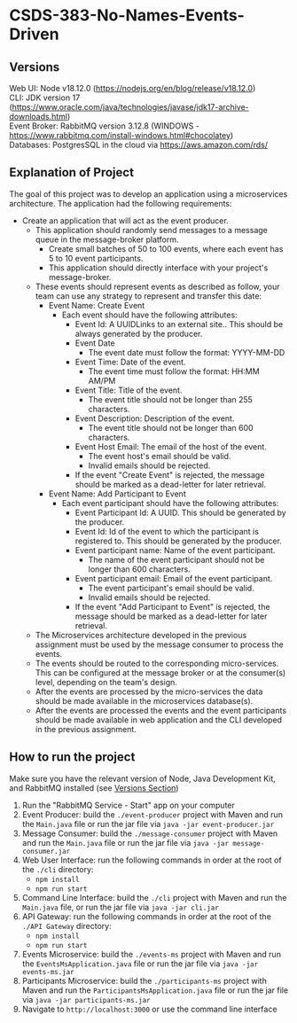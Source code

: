 # CSDS-383-No-Names-Events-Driven

## Versions
Web UI: Node v18.12.0 (https://nodejs.org/en/blog/release/v18.12.0)\
CLI: JDK version 17 (https://www.oracle.com/java/technologies/javase/jdk17-archive-downloads.html)\
Event Broker: RabbitMQ version 3.12.8 (WINDOWS - https://www.rabbitmq.com/install-windows.html#chocolatey)\
Databases: PostgresSQL in the cloud via https://aws.amazon.com/rds/

## Explanation of Project
The goal of this project was to develop an application using a microservices architecture. The application had the following requirements:

- Create an application that will act as the event producer.
  - This application should randomly send messages to a message queue in the message-broker platform.
    - Create small batches of 50 to 100 events, where each event has 5 to 10 event participants.
    - This application should directly interface with your project's message-broker.
  - These events should represent events as described as follow, your team can use any strategy to represent and transfer this date:
    - Event Name: Create Event
      - Each event should have the following attributes:
        - Event Id: A UUIDLinks to an external site.. This should be always generated by the producer.
        - Event Date
          - The event date must follow the format: YYYY-MM-DD
        - Event Time: Date of the event.
          - The event time must follow the format: HH:MM AM/PM 
        - Event Title: Title of the event.
          - The event title should not be longer than 255 characters.
        - Event Description: Description of the event.
          - The event title should not be longer than 600 characters.
        - Event Host Email: The email of the host of the event.
          - The event host's email should be valid.
          - Invalid emails should be rejected.
        - If the event "Create Event" is rejected, the message should be marked as a dead-letter for later retrieval.
    - Event Name: Add Participant to Event
      - Each event participant should have the following attributes:
        - Event Participant Id:  A UUID. This should be generated by the producer.
        - Event Id: Id of the event to which the participant is registered to. This should be generated by the producer.
        - Event participant name: Name of the event participant.
          - The name of the event participant should not be longer than 600 characters.
        - Event participant email: Email of the event participant.
          - The event participant's email should be valid.
          - Invalid emails should be rejected.
        - If the event "Add Participant to Event" is rejected, the message should be marked as a dead-letter for later retrieval.
  - The Microservices architecture developed in the previous assignment must be used by the message consumer to process the events.
  - The events should be routed to the corresponding micro-services. This can be configured at the message broker or at the consumer(s) level, depending on the team's design.
  - After the events are processed by the micro-services the data should be made available in the microservices database(s).
  - After the events are processed the events and the event participants should be made available in web application and the CLI developed in the previous assignment.

## How to run the project
Make sure you have the relevant version of Node, Java Development Kit, and RabbitMQ installed (see [Versions Section](#versions))
1. Run the "RabbitMQ Service - Start" app on your computer
2. Event Producer: build the ```./event-producer``` project with Maven and run the ```Main.java``` file or run the jar file via ```java -jar event-producer.jar```
3. Message Consumer: build the ```./message-consumer``` project with Maven and run the ```Main.java``` file or run the jar file via ```java -jar message-consumer.jar```
4. Web User Interface: run the following commands in order at the root of the ```./cli``` directory:
    - ```npm install```
    - ```npm run start```
5. Command Line Interface: build the ```./cli``` project with Maven and run the ```Main.java``` file, or run the jar file via ```java -jar cli.jar```
6. API Gateway: run the following commands in order at the root of the ```./API Gateway``` directory:
    - ```npm install```
    - ```npm run start```
7. Events Microservice: build the ```./events-ms``` project with Maven and run the ```EventsMsApplication.java``` file or run the jar file via ```java -jar events-ms.jar```
8. Participants Microservice: build the ```./participants-ms``` project with Maven and run the ```ParticipantsMsApplication.java``` file or run the jar file via ```java -jar participants-ms.jar```
9. Navigate to ```http://localhost:3000``` or use the command line interface
